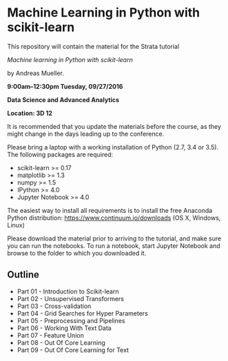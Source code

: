 # Machine Learning in Python with scikit-learn
This repository will contain the material for the Strata tutorial

*Machine learning in Python with scikit-learn*

by Andreas Mueller.

**9:00am–12:30pm Tuesday, 09/27/2016**

**Data Science and Advanced Analytics**

**Location: 3D 12**

It is recommended that you update the materials before the course, as they
might change in the days leading up to the conference.


Please bring a laptop with a working installation of Python (2.7, 3.4 or 3.5).
The following packages are required:

- scikit-learn >= 0.17
- matplotlib >= 1.3
- numpy >= 1.5
- IPython >= 4.0
- Jupyter Notebook >= 4.0

The easiest way to install all requirements is to install the free Anaconda Python distribution:
https://www.continuum.io/downloads (OS X, Windows, Linux)

Please download the material prior to arriving to the tutorial, and make sure
you can run the notebooks.  To run a notebook, start Jupyter Notebook and
browse to the folder to which you downloaded it.

Outline
-------
- Part 01 - Introduction to Scikit-learn
- Part 02 - Unsupervised Transformers
- Part 03 - Cross-validation
- Part 04 - Grid Searches for Hyper Parameters
- Part 05 - Preprocessing and Pipelines
- Part 06 - Working With Text Data
- Part 07 - Feature Union
- Part 08 - Out Of Core Learning
- Part 09 - Out Of Core Learning for Text
